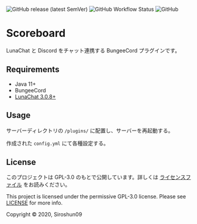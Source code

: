 ![GitHub release (latest SemVer)](https://img.shields.io/github/v/release/okocraft/DiscordChatBridge)
![GitHub Workflow Status](https://img.shields.io/github/workflow/status/okocraft/DiscordChatBridge/Java%20CI)
![GitHub](https://img.shields.io/github/license/okocraft/DiscordChatBridge)

# Scoreboard

LunaChat と Discord をチャット連携する BungeeCord プラグインです。

## Requirements

- Java 11+
- BungeeCord
- [LunaChat 3.0.8+](https://github.com/ucchyocean/LunaChat/releases/tag/v3.0.8)

## Usage

サーバーディレクトリの `/plugins/` に配置し、サーバーを再起動する。

作成された `config.yml` にて各種設定する。

## License

このプロジェクトは GPL-3.0 のもとで公開しています。詳しくは [ライセンスファイル](LICENSE) をお読みください。

This project is licensed under the permissive GPL-3.0 license. Please see [LICENSE](LICENSE) for more info.

Copyright © 2020, Siroshun09
